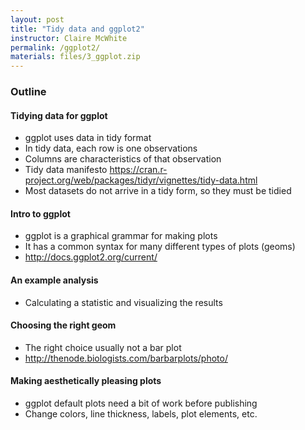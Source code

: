 ```yaml
---
layout: post
title: "Tidy data and ggplot2"
instructor: Claire McWhite
permalink: /ggplot2/
materials: files/3_ggplot.zip
---
```


### Outline

#### Tidying data for ggplot

   - ggplot uses data in tidy format
   - In tidy data, each row is one observations
   - Columns are characteristics of that observation
   - Tidy data manifesto https://cran.r-project.org/web/packages/tidyr/vignettes/tidy-data.html
   - Most datasets do not arrive in a tidy form, so they must be tidied


#### Intro to ggplot
 
   - ggplot is a graphical grammar for making plots
   - It has a common syntax for many different types of plots (geoms)
   - http://docs.ggplot2.org/current/
   
#### An example analysis
 
   - Calculating a statistic and visualizing the results

#### Choosing the right geom

   - The right choice usually not a bar plot
   - http://thenode.biologists.com/barbarplots/photo/

#### Making aesthetically pleasing plots

   - ggplot default plots need a bit of work before publishing
   - Change colors, line thickness, labels, plot elements, etc.




















